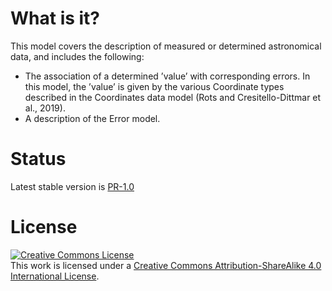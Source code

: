 # What is it?

This model covers the description of measured or determined astronomical data, and includes the following:
- The association of a determined ’value’ with corresponding errors.
  In this model, the ’value’ is given by the various Coordinate types described in the Coordinates data model (Rots and Cresitello-Dittmar et al., 2019).
- A description of the Error model.


# Status
Latest stable version is [PR-1.0](https://www.ivoa.net/documents/Meas/20200413/index.html)


# License
<a rel="license" href="http://creativecommons.org/licenses/by-sa/4.0/">
  <img alt="Creative Commons License" style="border-width:0" src="https://i.creativecommons.org/l/by-sa/4.0/88x31.png" /></a>
  <br />
  This work is licensed under a <a rel="license" href="http://creativecommons.org/licenses/by-sa/4.0/">
  Creative Commons Attribution-ShareAlike 4.0 International License</a>.
  
